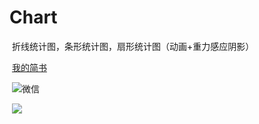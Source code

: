 # Chart

  折线统计图，条形统计图，扇形统计图（动画+重力感应阴影）<br>
  
  [我的简书](http://www.jianshu.com/p/241d19282aa5)  
  
  ![微信](https://github.com/zjd77065163/GIF/blob/master/WeChat.jpg)  
  
  ![](https://github.com/zjd77065163/GIF/blob/master/Chart.gif)  
